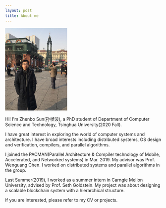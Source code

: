 ```yaml
---
layout: post
title: About me
---
```


<img src="public/img/zhenbo.jpeg" alt="drawing" width="200"/>

Hi! I'm Zhenbo Sun(孙桢波), a PhD student of Department of Computer Science and Technology, Tsinghua University(2020 Fall).

I have great interest in exploring the world of computer systems and architecture. I have broad interests including distributed systems, OS design and verification, compilers, and parallel algorithms. 

I joined the PACMAN(Parallel Architecture & Compiler technology of Mobile, Accelerated, and Networked systems) in Mar. 2019. My advisor was Prof. Wenguang Chen. I worked on distributed systems and parallel algorithms in the group.

Last Summer(2019), I worked as a summer intern in Carngie Mellon University, advised by Prof. Seth Goldstein. My project was about designing a scalable blockchain system with a hierarchical structure.

If you are interested, please refer to my CV or projects.